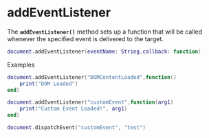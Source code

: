 # addEventListener

The **`addEventListener()`** method sets up a function that will be called whenever the specified event is delivered to the target.

```lua
document.addEventListener(eventName: String,callback: function)
```

Examples

```lua
document.addEventListener("DOMContentLoaded",function()
    print("DOM Loaded")
end)
```

```lua
document.addEventListener("customEvent",function(arg1)
    print("Custom Event Loaded!", arg1)
end)

document.dispatchEvent("customEvent", "test")
```
